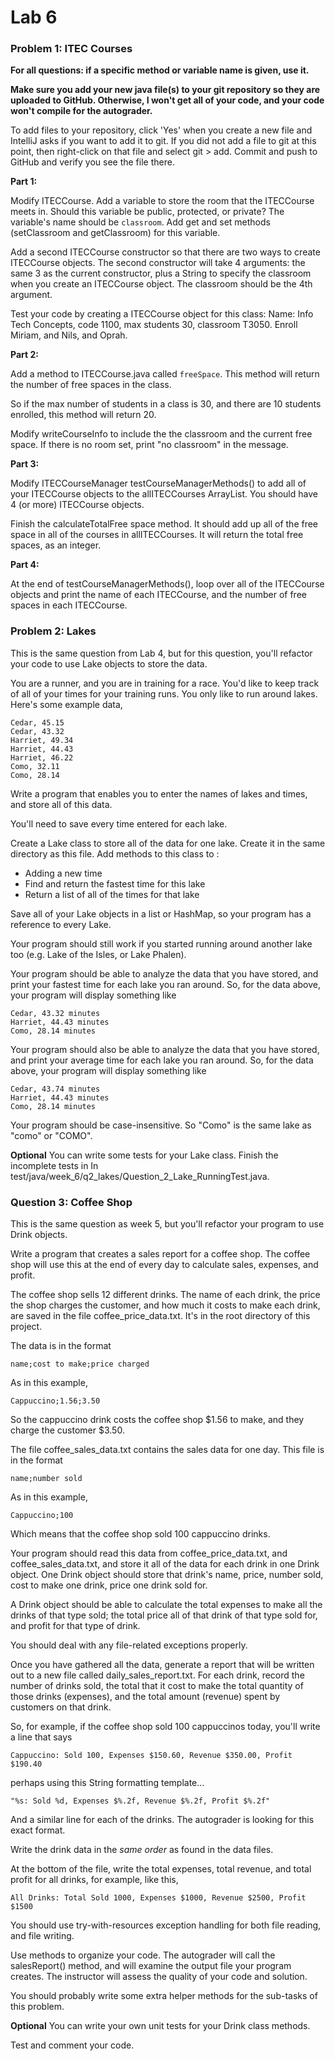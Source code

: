 # Lab 6

### Problem 1: ITEC Courses
 
 **For all questions: if a specific method or variable name is given, use it.**
 
 **Make sure you add your new java file(s) to your git repository so they are uploaded to GitHub.
    Otherwise, I won't get all of your code, and your code won't compile for the autograder.**

 To add files to your repository, click 'Yes' when you create a new file and IntelliJ asks if you want to add it to git.
 If you did not add a file to git at this point, then right-click on that file and select git > add. Commit and push to GitHub and verify you see the file there.
 
 **Part 1:**
 
 Modify ITECCourse. Add a variable to store the room that the ITECCourse meets in.
 Should this variable be public, protected, or private?
 The variable's name should be `classroom`.
 Add get and set methods (setClassroom and getClassroom) for this variable.
 
 Add a second ITECCourse constructor so that there are two ways to create ITECCourse objects.
 The second constructor will take 4 arguments: the same 3 as the current constructor, plus a String
 to specify the classroom when you create an ITECCourse object. The classroom should be the 4th argument.
 
 Test your code by creating a ITECCourse object for this class:
 Name: Info Tech Concepts, code 1100, max students 30, classroom T3050.
 Enroll Miriam, and Nils, and Oprah.
 
 
 **Part 2:**
 
 Add a method to ITECCourse.java called `freeSpace`. This method will return the number of free spaces
 in the class.
 
 So if the max number of students in a class is 30, and there are 10 students enrolled,
 this method will return 20.
 
 Modify writeCourseInfo to include the the classroom and the current free space.
 If there is no room set, print "no classroom" in the message.
 
 
 **Part 3:**
 
 Modify ITECCourseManager testCourseManagerMethods() to add all of your ITECCourse objects to the
 allITECCourses ArrayList. You should have 4 (or more) ITECCourse objects.
 
 Finish the calculateTotalFree space method. It should add up all of the free space in all of the courses
 in allITECCourses. It will return the total free spaces, as an integer.
 
 
 **Part 4:**
 
 At the end of testCourseManagerMethods(), loop over all of the ITECCourse objects and
 print the name of each ITECCourse, and the number of free spaces in each ITECCourse.
 


### Problem 2: Lakes

 This is the same question from Lab 4, but for this question, you'll refactor your code to
 use Lake objects to store the data.
 
 You are a runner, and you are in training for a race. You'd like to keep track of all of your
 times for your training runs. You only like to run around lakes. Here's some example data,
 
 
 ```
 Cedar, 45.15
 Cedar, 43.32
 Harriet, 49.34
 Harriet, 44.43
 Harriet, 46.22
 Como, 32.11
 Como, 28.14
 ```
 
 
 Write a program that enables you to enter the names of lakes and times, and store all of this
 data.
 
 You'll need to save every time entered for each lake.
 
 Create a Lake class to store all of the data for one lake. Create it in the same directory as this file.
 Add methods to this class to :
 
  - Adding a new time
  - Find and return the fastest time for this lake
  - Return a list of all of the times for that lake
 
 Save all of your Lake objects in a list or HashMap, so your program has a reference to every Lake.
 
 Your program should still work if you started running around another lake too (e.g. Lake of the Isles, or Lake Phalen).
 
 Your program should be able to analyze the data that you have stored, and print your fastest
 time for each lake you ran around. So, for the data above, your program will display something like
 
 ```
 Cedar, 43.32 minutes
 Harriet, 44.43 minutes
 Como, 28.14 minutes
 ```
 
 
  Your program should also be able to analyze the data that you have stored, and print your average
  time for each lake you ran around. So, for the data above, your program will display something like
  
  
  ```
  Cedar, 43.74 minutes
  Harriet, 44.43 minutes
  Como, 28.14 minutes
  ```
  
 Your program should be case-insensitive. So "Como" is the same lake as "como" or "COMO".
 
 
 **Optional** You can write some tests for your Lake class. Finish the incomplete tests in
 In test/java/week_6/q2_lakes/Question_2_Lake_RunningTest.java. 
 


### Question 3: Coffee Shop

 This is the same question as week 5, but you'll refactor your program to
 use Drink objects.
 
 Write a program that creates a sales report for a coffee shop.
 The coffee shop will use this at the end of every day to calculate sales, expenses, and profit.
 
 The coffee shop sells 12 different drinks. The name of each drink, the price the shop
 charges the customer, and how much it costs to make each drink, are saved in the file
 coffee_price_data.txt. It's in the root directory of this project.
 
 The data is in the format
 
 `
 name;cost to make;price charged
 `
 
 As in this example,
 
 `
 Cappuccino;1.56;3.50
 `
 
 So the cappuccino drink costs the coffee shop $1.56 to make, and they charge the customer $3.50.
 
 The file coffee_sales_data.txt contains the sales data for one day. This file is in the format
 
 `
 name;number sold
 `
 
 As in this example,
 
 `
 Cappuccino;100
 `
 
 Which means that the coffee shop sold 100 cappuccino drinks.
 
 Your program should read this data from coffee_price_data.txt, and coffee_sales_data.txt, and
 store it all of the data for each drink in one Drink object. One Drink object
 should store that drink's name, price, number sold, cost to make one drink, price one drink sold for.
 
 A Drink object should be able to calculate the total expenses to make all the drinks of that type sold;
 the total price all of that drink of that type sold for, and profit for that type of drink.
 
 You should deal with any file-related exceptions properly.
 
 Once you have gathered all the data, generate a report that will be written out to a new file called
 daily_sales_report.txt. For each drink, record the number of drinks sold, the total that it cost to
 make the total quantity of those drinks (expenses), and the total amount (revenue) spent by
 customers on that drink.
 
 So, for example, if the coffee shop sold 100 cappuccinos today, you'll write a line that says
 
 `
 Cappuccino: Sold 100, Expenses $150.60, Revenue $350.00, Profit $190.40
 `
 
 perhaps using this String formatting template...
 
 `
 "%s: Sold %d, Expenses $%.2f, Revenue $%.2f, Profit $%.2f"
 `
 
 
 And a similar line for each of the drinks. The autograder is looking for this exact format.
 
 Write the drink data in the *same order* as found in the data files. 

 At the bottom of the file, write the total expenses, total revenue, and total profit for all drinks,
 for example, like this,
 
 `
 All Drinks: Total Sold 1000, Expenses $1000, Revenue $2500, Profit $1500
 `
 
 You should use try-with-resources exception handling for both file reading, and file writing.
 
 Use methods to organize your code. The autograder will call the salesReport() method, and will examine
 the output file your program creates.   The instructor will assess the quality of your code and solution.
 
 You should probably write some extra helper methods for the sub-tasks of this problem.
 
 **Optional** You can write your own unit tests for your Drink class methods.
 
 Test and comment your code.
 
